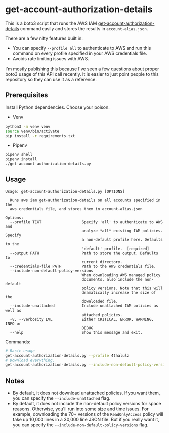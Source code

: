# get-account-authorization-details

This is a boto3 script that runs the AWS IAM [get-account-authorization-details](https://docs.aws.amazon.com/cli/latest/reference/iam/get-account-authorization-details.html) command easily and stores the results in `account-alias.json`.

There are a few nifty features built in:
* You can specify `--profile all` to authenticate to AWS and run this command on every profile specified in your AWS credentials file.
* Avoids rate limiting issues with AWS.

I'm mostly publishing this because I've seen a few questions about proper boto3 usage of this API call recently. It is easier to just point people to this repository so they can use it as a reference.

## Prerequisites

Install Python dependencies. Choose your poison.

* Venv

```bash
python3 -m venv venv
source venv/bin/activate
pip install -r requirements.txt
```

* Pipenv 

```bash
pipenv shell
pipenv install
./get-account-authorization-details.py
```

## Usage

```
Usage: get-account-authorization-details.py [OPTIONS]

  Runs aws iam get-authorization-details on all accounts specified in the
  aws credentials file, and stores them in account-alias.json

Options:
  --profile TEXT                  Specify 'all' to authenticate to AWS and
                                  analyze *all* existing IAM policies. Specify
                                  a non-default profile here. Defaults to the
                                  'default' profile.  [required]
  --output PATH                   Path to store the output. Defaults to
                                  current directory.
  --credentials-file PATH         Path to the AWS credentials file.
  --include-non-default-policy-versions
                                  When downloading AWS managed policy
                                  documents, also include the non-default
                                  policy versions. Note that this will
                                  dramatically increase the size of the
                                  downloaded file.
  --include-unattached            Include unattached IAM policies as well as
                                  attached policies.
  -v, --verbosity LVL             Either CRITICAL, ERROR, WARNING, INFO or
                                  DEBUG
  --help                          Show this message and exit.
```

Commands:

```bash
# Basic usage
get-account-authorization-details.py --profile 4thalulz
# Download everything.
get-account-authorization-details.py --include-non-default-policy-versions --include-unattached
```

## Notes
* By default, it does not download unattached policies. If you want them, you can specify the `--include-unattached` flag.
* By default, it does not include the non-default policy versions for space reasons. Otherwise, you'll run into some size and time issues. For example, downloading the 70+ versions of the `ReadOnlyAccess` policy will take up 10,000 lines in a 30,000 line JSON file. But if you really want it, you can specify the `--include-non-default-policy-versions` flag.
